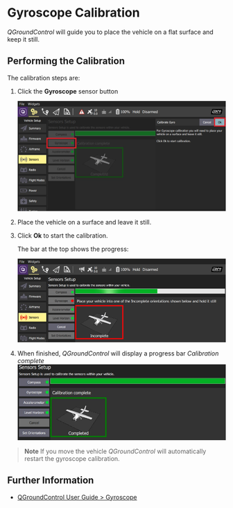 # Gyroscope Calibration

*QGroundControl* will guide you to place the vehicle on a flat surface and keep it still.

## Performing the Calibration

The calibration steps are:

1. Click the **Gyroscope** sensor button
    
    ![Select Gyroscope calibration PX4](../../assets/qgc/setup/sensor/gyroscope_calibrate_px4.jpg)

2. Place the vehicle on a surface and leave it still.

3. Click **Ok** to start the calibration.
    
    The bar at the top shows the progress:
    
    ![Gyro calibration in progress on PX4](../../assets/qgc/setup/sensor/gyroscope_calibrate_progress_px4.jpg)

4. When finished, *QGroundControl* will display a progress bar *Calibration complete* ![Gyro calibration complete on PX4](../../assets/qgc/setup/sensor/gyroscope_calibrate_complete_px4.jpg)

> **Note** If you move the vehicle *QGroundControl* will automatically restart the gyroscope calibration.

## Further Information

* [QGroundControl User Guide > Gyroscope](https://docs.qgroundcontrol.com/en/SetupView/sensors_px4.html#gyroscope)
